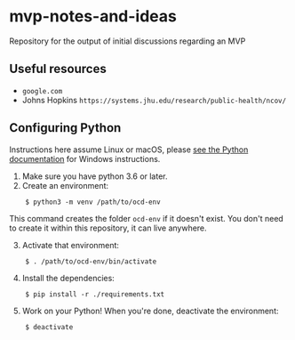 # mvp-notes-and-ideas
Repository for the output of initial discussions regarding an MVP

## Useful resources

- `google.com`
- Johns Hopkins `https://systems.jhu.edu/research/public-health/ncov/` 

## Configuring Python

Instructions here assume Linux or macOS, please [see the Python documentation](https://docs.python.org/3/tutorial/venv.html) for Windows instructions.

1. Make sure you have python 3.6 or later.
2. Create an environment:

```console
    $ python3 -m venv /path/to/ocd-env
```

This command creates the folder `ocd-env` if it doesn't exist. You don't need to create it within this repository, it can live anywhere.

3. Activate that environment:

```console
    $ . /path/to/ocd-env/bin/activate
```

4. Install the dependencies:

```console
    $ pip install -r ./requirements.txt
```

5. Work on your Python! When you're done, deactivate the environment:

```console
    $ deactivate
```


